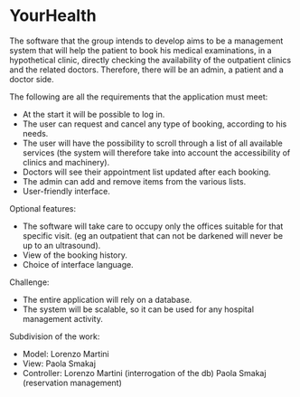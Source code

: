 # YourHealth
The software that the group intends to develop aims to be a management system that will help the patient to book his medical examinations, in a hypothetical clinic, directly checking the availability of the outpatient clinics and the related doctors. Therefore, there will be an admin, a patient and a doctor side.

The following are all the requirements that the application must meet:
- At the start it will be possible to log in.
- The user can request and cancel any type of booking, according to his needs.
- The user will have the possibility to scroll through a list of all available services (the system will therefore take into account the accessibility of clinics and machinery).
- Doctors will see their appointment list updated after each booking.
- The admin can add and remove items from the various lists.
- User-friendly interface.

Optional features:
- The software will take care to occupy only the offices suitable for that specific visit. (eg an outpatient that can not be darkened will never be up to an ultrasound).
- View of the booking history.
- Choice of interface language.

Challenge:
- The entire application will rely on a database.
- The system will be scalable, so it can be used for any hospital management activity.

Subdivision of the work:
- Model: Lorenzo Martini
- View: Paola Smakaj
- Controller: Lorenzo Martini (interrogation of the db) Paola Smakaj (reservation management)

